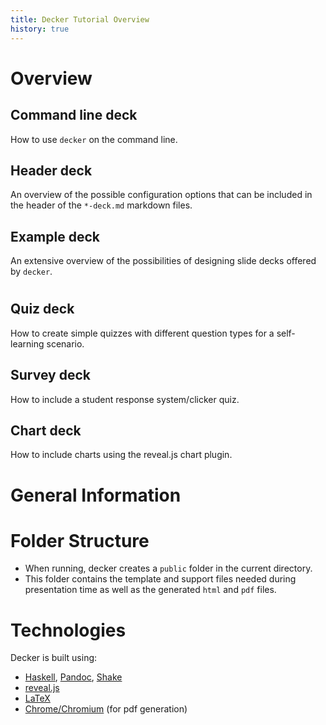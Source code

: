 ```yaml
---
title: Decker Tutorial Overview
history: true
---
```


# Overview

## Command line deck

How to use `decker` on the command line.

## Header deck

An overview of the possible configuration options that can be included in the header of the `*-deck.md` markdown files.

## Example deck

An extensive overview of the possibilities of designing slide decks offered by `decker`.



#

## Quiz deck

How to create simple quizzes with different question types for a self-learning scenario.

## Survey deck

How to include a student response system/clicker quiz.

## Chart deck

How to include charts using the reveal.js chart plugin.

# General Information

# Folder Structure

- When running, decker creates a `public` folder in the current directory. 
- This folder contains the template and support files needed during presentation time as well as the generated `html` and `pdf` files.


# Technologies

Decker is built using:

- [Haskell](https://www.haskell.org/), [Pandoc](https://pandoc.org/), [Shake](https://shakebuild.com/)
- [reveal.js](https://revealjs.com/#/)
- [LaTeX]()
- [Chrome/Chromium]() (for pdf generation)

